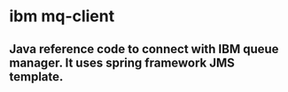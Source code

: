 # ibm mq-client

## Java reference code to connect with  IBM queue manager. It uses spring framework JMS template.


